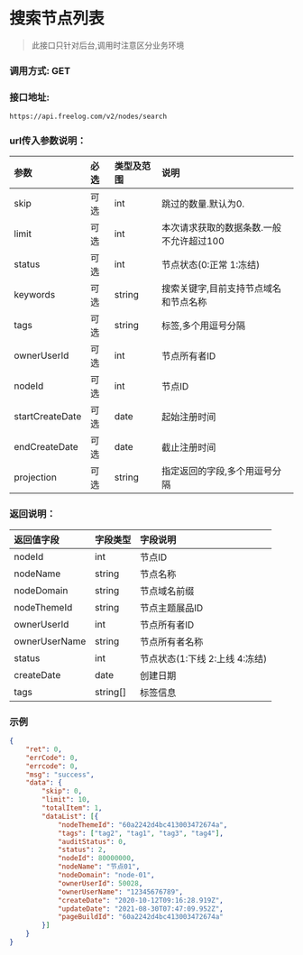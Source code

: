 # 搜索节点列表

> 此接口只针对后台,调用时注意区分业务环境



### 调用方式: GET



### 接口地址:

```
https://api.freelog.com/v2/nodes/search
```



### url传入参数说明：

| 参数 | 必选 | 类型及范围 | 说明 |
| :--- | :--- | :--- | :--- |
| skip | 可选 | int  | 跳过的数量.默认为0.  |
| limit | 可选| int  | 本次请求获取的数据条数.一般不允许超过100 |
| status | 可选 | int| 节点状态(0:正常 1:冻结) |
| keywords | 可选 | string | 搜索关键字,目前支持节点域名和节点名称 |
| tags | 可选 | string | 标签,多个用逗号分隔 |
| ownerUserId | 可选 | int | 节点所有者ID |
| nodeId | 可选 | int | 节点ID |
| startCreateDate | 可选 | date | 起始注册时间 |
| endCreateDate | 可选 | date | 截止注册时间 |
| projection | 可选 | string | 指定返回的字段,多个用逗号分隔 |



### 返回说明：

| 返回值字段 | 字段类型 | 字段说明 |
| :--- | :--- | :--- |
| nodeId | int | 节点ID |
| nodeName | string | 节点名称 |
| nodeDomain | string | 节点域名前缀 |
| nodeThemeId | string | 节点主题展品ID |
| ownerUserId | int | 节点所有者ID |
| ownerUserName | string | 节点所有者名称 |
| status | int | 节点状态(1:下线 2:上线 4:冻结) |
| createDate | date | 创建日期 |
| tags | string[] | 标签信息 |


### 示例

```json
{
	"ret": 0,
	"errCode": 0,
	"errcode": 0,
	"msg": "success",
	"data": {
		"skip": 0,
		"limit": 10,
		"totalItem": 1,
		"dataList": [{
			"nodeThemeId": "60a2242d4bc413003472674a",
			"tags": ["tag2", "tag1", "tag3", "tag4"],
			"auditStatus": 0,
			"status": 2,
			"nodeId": 80000000,
			"nodeName": "节点01",
			"nodeDomain": "node-01",
			"ownerUserId": 50028,
			"ownerUserName": "12345676789",
			"createDate": "2020-10-12T09:16:28.919Z",
			"updateDate": "2021-08-30T07:47:09.952Z",
			"pageBuildId": "60a2242d4bc413003472674a"
		}]
	}
}
```
